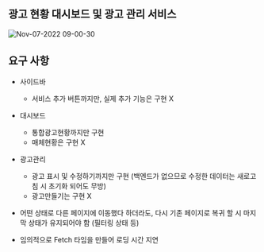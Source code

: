 ## 광고 현황 대시보드 및 광고 관리 서비스

![Nov-07-2022 09-00-30](https://user-images.githubusercontent.com/42020919/200202905-698f5fe6-d614-44cb-ad02-9554c060b0b1.gif)

## 요구 사항
- 사이드바
  - 서비스 추가 버튼까지만, 실제 추가 기능은 구현 X
- 대시보드
  - 통합광고현황까지만 구현
  - 매체현황은 구현 X
- 광고관리
  - 광고 표시 및 수정하기까지만 구현 (백엔드가 없으므로 수정한 데이터는 새로고침 시 초기화 되어도 무방)
  - 광고만들기는 구현 X

- 어떤 상태로 다른 페이지에 이동했다 하더라도, 다시 기존 페이지로 복귀 할 시 마지막 상태가 유지되어야 함 (필터링 상태 등)
- 임의적으로 Fetch 타임을 만들어 로딩 시간 지연
